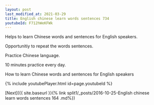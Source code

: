 ```yaml
---
layout: post
last_modified_at: 2021-03-29
title: English chinese learn words sentences 734 
youtubeId: F712hWeKFWk
---
```

 
 
Helps to learn Chinese words and sentences for English speakers.

Opportunitiy to repeat the words sentences. 

Practice Chinese language. 
 
10 minutes practice every day. 
 
How to learn Chinese words and sentences for English speakers 
 
{% include youtubePlayer.html id=page.youtubeId %}
 
 
[Next]({{ site.baseurl }}{% link  split1/_posts/2016-10-25-English chinese learn words sentences 164 .md%})
 
